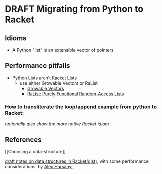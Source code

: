 # **DRAFT** Migrating from Python to Racket 

## Idioms 

* A Python "list" is an extensible vector of pointers


## Performance pitfalls 

* Python Lists aren’t Racket Lists 
  * use either Growable Vectors or RaList
    * [Growable Vectors](https://docs.racket-lang.org/data/gvector.html)
    * [RaList: Purely Functional Random-Access Lists](https://docs.racket-lang.org/ralist/main.html)

### How to transliterate the loop/append example from python to Racket:


_optionally also show the more native Racket idiom_


## References

[[Choosing a data-structure]]

[draft notes on data structures in Racket(gist)](https://gist.github.com/alex-hhh/3cc5690a7f9c74543dab6c11344e6202), with some performance considerations. by [Alex Harsányi](https://alex-hhh.github.io/) 